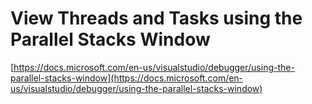 # View Threads and Tasks using the Parallel Stacks Window

[https://docs.microsoft.com/en-us/visualstudio/debugger/using-the-parallel-stacks-window](https://docs.microsoft.com/en-us/visualstudio/debugger/using-the-parallel-stacks-window)

